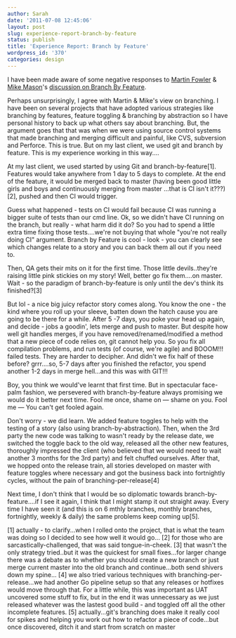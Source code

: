 ```yaml
---
author: Sarah
date: '2011-07-08 12:45:06'
layout: post
slug: experience-report-branch-by-feature
status: publish
title: 'Experience Report: Branch by Feature'
wordpress_id: '370'
categories: design
---
```


I have been made aware of some negative responses to <a href="http://martinfowler.com/" title="Martin Fowler" target="_blank">Martin Fowler</a> & <a href="http://mikemason.ca/blog/" target="_blank">Mike Mason</a>'s <a href="http://www.thoughtworks.com/perspectives/30-06-2011-continuous-delivery">discussion on Branch By Feature</a>.

Perhaps unsurprisingly, I agree with Martin & Mike's view on branching. I have been on several projects that have adopted various strategies like branching by features, feature toggling & branching by abstraction so I have personal history to back up what others say about branching. But, the argument goes that that was when we were using source control systems that made branching and merging difficult and painful, like CVS, subversion and Perforce. This is true. But on my last client, we used git and branch by feature. This is my experience working in this way....

At my last client, we used started by using Git and branch-by-feature[1]. Features would take anywhere from 1 day to 5 days to complete. At the end of the feature, it would be merged back to master (having been good little girls and boys and continuously merging from master ...that is CI isn't it???)[2], pushed and then CI would trigger. 

Guess what happened - tests on CI would fail because CI was running a bigger suite of tests than our cmd line. Ok, so we didn't have CI running on the branch, but really - what harm did it do? So you had to spend a little extra time fixing those tests....we're not buying that whole "you're not really doing CI" argument. Branch by Feature is cool - look - you can clearly see which changes relate to a story and you can back them all out if you need to.

Then, QA gets their mits on it for the first time. Those little devils..they're raising little pink stickies on my story! Well, better go fix them....on master. Wait - so the paradigm of branch-by-feature is only until the dev's think its finished?[3]

But lol - a nice big juicy refactor story comes along. You know the one - the kind where you roll up your sleeve, batten down the hatch cause you are going to be there for a while. After 5 -7 days, you poke your head up again, and decide - jobs a goodin', lets merge and push to master. But despite how well git handles merges, if you have removed/renamed/modified a method that a new piece of code relies on, git cannot help you. So you fix all compilation problems, and run tests (of course, we're agile) and BOOOM!!! failed tests. They are harder to decipher. And didn't we fix half of these before? grrr....so, 5-7 days after you finished the refactor, you spend another 1-2 days in merge hell...and this was with GIT!!!

Boy, you think we would've learnt that first time. But in spectacular face-palm fashion, we persevered with branch-by-feature always promising we would do it better next time. Fool me once, shame on — shame on you. Fool me — You can't get fooled again.

Don't worry - we did learn. We added feature toggles to help with the testing of a story (also using branch-by-abstraction). Then, when the 3rd party the new code was talking to wasn't ready by the release date, we switched the toggle back to the old way, released all the other new features, thoroughly impressed the client (who believed that we would need to wait another 3 months for the 3rd party) and felt chuffed ourselves. After that, we hopped onto the release train, all stories developed on master with feature toggles where necessary and got the business back into fortnightly cycles, without the pain of branching-per-release[4]

Next time, I don't think that I would be so diplomatic towards branch-by-feature....if I see it again, I think that I might stamp it out straight away. Every time I have seen it (and this is on 6 mthly branches, monthly branches, fortnightly, weekly & daily) the same problems keep coming up[5]. 


[1] actually - to clarify...when I rolled onto the project, that is what the team was doing so I decided to see how well it would go...
[2] for those who are sarcastically-challenged, that was said tongue-in-cheek.
[3] that wasn't the only strategy tried..but it was the quickest for small fixes...for larger change there was a debate as to whether you should create a new branch or just merge current master into the old branch and continue...both send shivers down my spine...
[4] we also tried various techniques with branching-per-release...we had another Go pipeline setup so that any releases or hotfixes would move through that. For a little while, this was important as UAT uncovered some stuff to fix, but in the end it was unnecessary as we just released whatever was the lastest good build - and toggled off all the other incomplete features. 
[5] actually...git's branching does make it really cool for spikes and helping you work out how to refactor a piece of code...but once discovered, ditch it and start from scratch on master